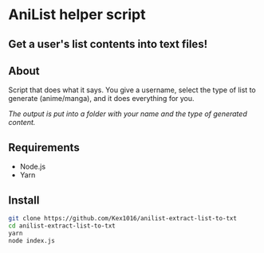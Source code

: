 # AniList helper script
## Get a user's list contents into text files!

## About

Script that does what it says. You give a username, select the type of list to generate (anime/manga), and it does everything for you.

*The output is put into a folder with your name and the type of generated content.*

## Requirements

- Node.js
- Yarn

## Install

```sh
git clone https://github.com/Kex1016/anilist-extract-list-to-txt
cd anilist-extract-list-to-txt
yarn
node index.js
```
